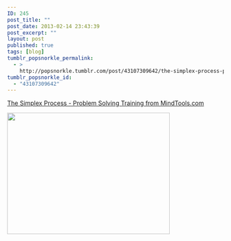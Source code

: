 ```yaml
---
ID: 245
post_title: ""
post_date: 2013-02-14 23:43:39
post_excerpt: ""
layout: post
published: true
tags: [blog]
tumblr_popsnorkle_permalink:
  - >
    http://popsnorkle.tumblr.com/post/43107309642/the-simplex-process-problem-solving-training-from
tumblr_popsnorkle_id:
  - "43107309642"
---
```

<a href="http://www.mindtools.com/pages/article/newCT_10.htm">The Simplex Process - Problem Solving Training from MindTools.com</a>

<img class="alignnone" alt="" src="http://www.mindtools.com/media/Diagrams/Ct10_1.gif" width="378" height="283" />
